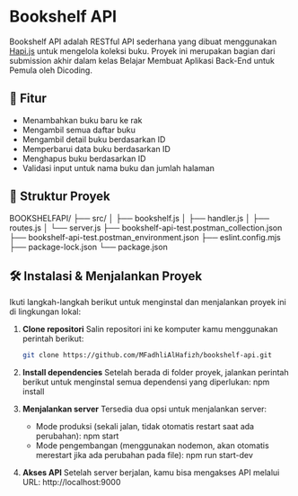 # Bookshelf API

Bookshelf API adalah RESTful API sederhana yang dibuat menggunakan [Hapi.js](https://hapi.dev/) untuk mengelola koleksi buku. Proyek ini merupakan bagian dari submission akhir dalam kelas Belajar Membuat Aplikasi Back-End untuk Pemula oleh Dicoding.

## 🚀 Fitur

- Menambahkan buku baru ke rak
- Mengambil semua daftar buku
- Mengambil detail buku berdasarkan ID
- Memperbarui data buku berdasarkan ID
- Menghapus buku berdasarkan ID
- Validasi input untuk nama buku dan jumlah halaman

## 📁 Struktur Proyek
BOOKSHELFAPI/
├── src/
│   ├── bookshelf.js
│   ├── handler.js
│   ├── routes.js
│   └── server.js
├── bookshelf-api-test.postman_collection.json
├── bookshelf-api-test.postman_environment.json
├── eslint.config.mjs
├── package-lock.json
└── package.json 

## 🛠️ Instalasi & Menjalankan Proyek

Ikuti langkah-langkah berikut untuk menginstal dan menjalankan proyek ini di lingkungan lokal:

1. **Clone repositori**
   Salin repositori ini ke komputer kamu menggunakan perintah berikut:
   ```bash
   git clone https://github.com/MFadhliAlHafizh/bookshelf-api.git

2. **Install dependencies**
   Setelah berada di folder proyek, jalankan perintah berikut untuk menginstal semua dependensi yang diperlukan:
   npm install

3. **Menjalankan server**
   Tersedia dua opsi untuk menjalankan server:
   - Mode produksi (sekali jalan, tidak otomatis restart saat ada perubahan):
    npm start
   - Mode pengembangan (menggunakan nodemon, akan otomatis merestart jika ada perubahan pada file):
    npm run start-dev

4. **Akses API**
   Setelah server berjalan, kamu bisa mengakses API melalui URL:
   http://localhost:9000